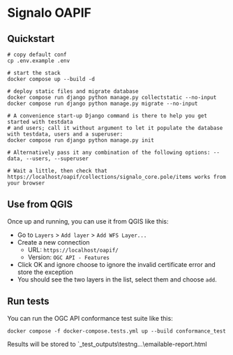 # Signalo OAPIF

## Quickstart

```
# copy default conf
cp .env.example .env

# start the stack
docker compose up --build -d

# deploy static files and migrate database
docker compose run django python manage.py collectstatic --no-input
docker compose run django python manage.py migrate --no-input

# A convenience start-up Django command is there to help you get started with testdata
# and users; call it without argument to let it populate the database with testdata, users and a superuser:
docker compose run django python manage.py init

# Alternatively pass it any combination of the following options: --data, --users, --superuser

# Wait a little, then check that https://localhost/oapif/collections/signalo_core.pole/items works from your browser
```

## Use from QGIS

Once up and running, you can use it from QGIS like this:

- Go to `Layers` > `Add layer` > `Add WFS Layer...`
- Create a new connection
  - URL: `https://localhost/oapif/`
  - Version: `OGC API - Features`
- Click OK and ignore choose to ignore the invalid certificate error and store the exception
- You should see the two layers in the list, select them and choose `add`.

## Run tests

You can run the OGC API conformance test suite like this:

```
docker compose -f docker-compose.tests.yml up --build conformance_test
```

Results will be stored to `_test_outputs\testng\...\emailable-report.html
